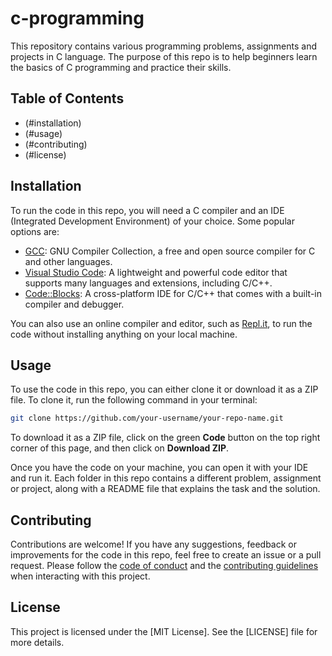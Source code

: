 # c-programming

This repository contains various programming problems, assignments and projects in C language. The purpose of this repo is to help beginners learn the basics of C programming and practice their skills.

## Table of Contents

- (#installation)
- (#usage)
- (#contributing)
- (#license)

## Installation

To run the code in this repo, you will need a C compiler and an IDE (Integrated Development Environment) of your choice. Some popular options are:

- [GCC](^1^): GNU Compiler Collection, a free and open source compiler for C and other languages.
- [Visual Studio Code](^2^): A lightweight and powerful code editor that supports many languages and extensions, including C/C++.
- [Code::Blocks](^3^): A cross-platform IDE for C/C++ that comes with a built-in compiler and debugger.

You can also use an online compiler and editor, such as [Repl.it](^4^), to run the code without installing anything on your local machine.

## Usage

To use the code in this repo, you can either clone it or download it as a ZIP file. To clone it, run the following command in your terminal:

```bash
git clone https://github.com/your-username/your-repo-name.git
```

To download it as a ZIP file, click on the green **Code** button on the top right corner of this page, and then click on **Download ZIP**.

Once you have the code on your machine, you can open it with your IDE and run it. Each folder in this repo contains a different problem, assignment or project, along with a README file that explains the task and the solution.

## Contributing

Contributions are welcome! If you have any suggestions, feedback or improvements for the code in this repo, feel free to create an issue or a pull request. Please follow the [code of conduct](^5^) and the [contributing guidelines](^6^) when interacting with this project.

## License

This project is licensed under the [MIT License]. See the [LICENSE] file for more details.
